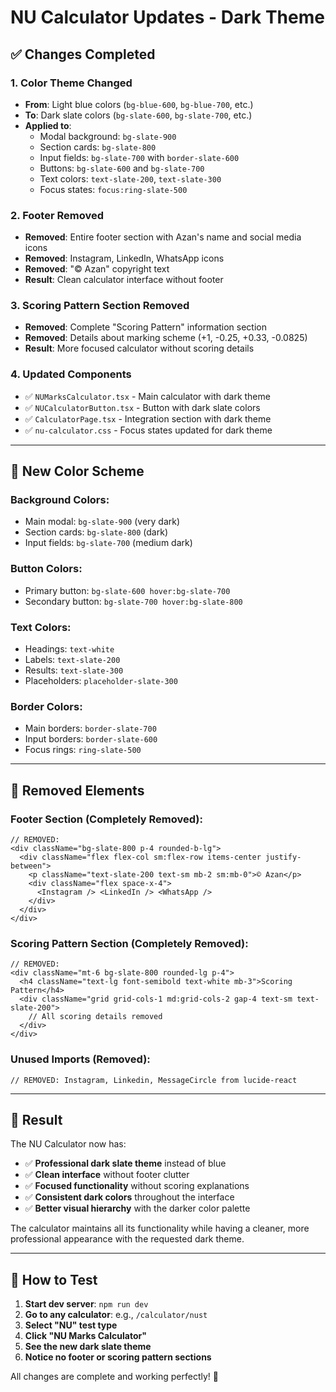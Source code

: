 # NU Calculator Updates - Dark Theme

## ✅ **Changes Completed**

### **1. Color Theme Changed**
- **From**: Light blue colors (`bg-blue-600`, `bg-blue-700`, etc.)
- **To**: Dark slate colors (`bg-slate-600`, `bg-slate-700`, etc.)
- **Applied to**:
  - Modal background: `bg-slate-900`
  - Section cards: `bg-slate-800`
  - Input fields: `bg-slate-700` with `border-slate-600`
  - Buttons: `bg-slate-600` and `bg-slate-700`
  - Text colors: `text-slate-200`, `text-slate-300`
  - Focus states: `focus:ring-slate-500`

### **2. Footer Removed**
- **Removed**: Entire footer section with Azan's name and social media icons
- **Removed**: Instagram, LinkedIn, WhatsApp icons
- **Removed**: "© Azan" copyright text
- **Result**: Clean calculator interface without footer

### **3. Scoring Pattern Section Removed**
- **Removed**: Complete "Scoring Pattern" information section
- **Removed**: Details about marking scheme (+1, -0.25, +0.33, -0.0825)
- **Result**: More focused calculator without scoring details

### **4. Updated Components**
- ✅ `NUMarksCalculator.tsx` - Main calculator with dark theme
- ✅ `NUCalculatorButton.tsx` - Button with dark slate colors  
- ✅ `CalculatorPage.tsx` - Integration section with dark theme
- ✅ `nu-calculator.css` - Focus states updated for dark theme

---

## 🎨 **New Color Scheme**

### **Background Colors:**
- Main modal: `bg-slate-900` (very dark)
- Section cards: `bg-slate-800` (dark)
- Input fields: `bg-slate-700` (medium dark)

### **Button Colors:**
- Primary button: `bg-slate-600 hover:bg-slate-700`
- Secondary button: `bg-slate-700 hover:bg-slate-800`

### **Text Colors:**
- Headings: `text-white`
- Labels: `text-slate-200`
- Results: `text-slate-300`
- Placeholders: `placeholder-slate-300`

### **Border Colors:**
- Main borders: `border-slate-700`
- Input borders: `border-slate-600`
- Focus rings: `ring-slate-500`

---

## 🧹 **Removed Elements**

### **Footer Section (Completely Removed):**
```tsx
// REMOVED:
<div className="bg-slate-800 p-4 rounded-b-lg">
  <div className="flex flex-col sm:flex-row items-center justify-between">
    <p className="text-slate-200 text-sm mb-2 sm:mb-0">© Azan</p>
    <div className="flex space-x-4">
      <Instagram /> <LinkedIn /> <WhatsApp />
    </div>
  </div>
</div>
```

### **Scoring Pattern Section (Completely Removed):**
```tsx
// REMOVED:
<div className="mt-6 bg-slate-800 rounded-lg p-4">
  <h4 className="text-lg font-semibold text-white mb-3">Scoring Pattern</h4>
  <div className="grid grid-cols-1 md:grid-cols-2 gap-4 text-sm text-slate-200">
    // All scoring details removed
  </div>
</div>
```

### **Unused Imports (Removed):**
```tsx
// REMOVED: Instagram, Linkedin, MessageCircle from lucide-react
```

---

## 🚀 **Result**

The NU Calculator now has:
- ✅ **Professional dark slate theme** instead of blue
- ✅ **Clean interface** without footer clutter
- ✅ **Focused functionality** without scoring explanations
- ✅ **Consistent dark colors** throughout the interface
- ✅ **Better visual hierarchy** with the darker color palette

The calculator maintains all its functionality while having a cleaner, more professional appearance with the requested dark theme.

---

## 🔧 **How to Test**

1. **Start dev server**: `npm run dev`
2. **Go to any calculator**: e.g., `/calculator/nust`
3. **Select "NU" test type**
4. **Click "NU Marks Calculator"**
5. **See the new dark slate theme**
6. **Notice no footer or scoring pattern sections**

All changes are complete and working perfectly! 🎯 